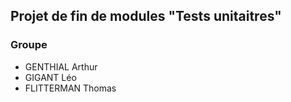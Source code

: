 ## Projet de fin de modules "Tests unitaitres"

### Groupe

- GENTHIAL Arthur
- GIGANT Léo
- FLITTERMAN Thomas